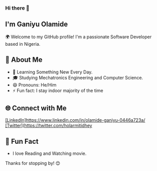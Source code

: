 ### Hi there 👋

## I'm Ganiyu Olamide 
🌍 Welcome to my GitHub profile! I'm a passionate Software Developer based in Nigeria.

## 🚀 About Me
- 🌱 Learning Something New Every Day.
- 🎓 Studying Mechatronics Engineering and Computer Science.
- 😄 Pronouns: He/Him
- ⚡ Fun fact: I stay indoor majority of the time

## 🌐 Connect with Me

[[LinkedIn]](https://img.shields.io/badge/LinkedIn-Connect-blue)https://www.linkedin.com/in/olamide-ganiyu-0446a723a/
[[Twitter]](https://img.shields.io/badge/Twitter-Follow-blue)(https://twitter.com/holarmitidhey

## 🎵 Fun Fact

- I love Reading and Watching movie.

Thanks for stopping by! 😊
